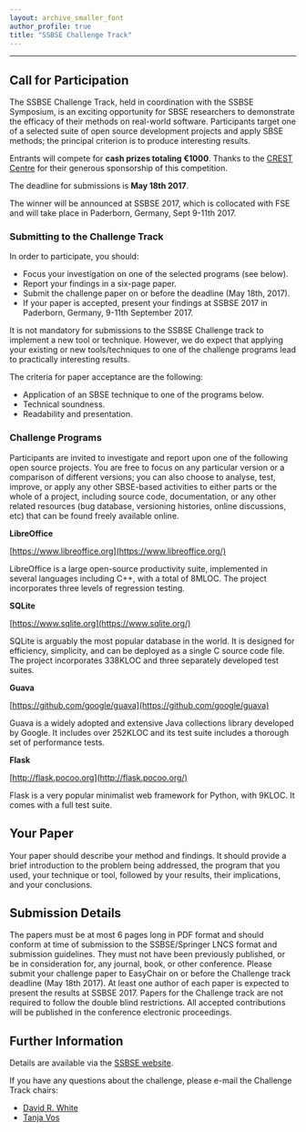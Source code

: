 ```yaml
---
layout: archive_smaller_font
author_profile: true
title: "SSBSE Challenge Track"
---
```


______


## Call for Participation

The SSBSE Challenge Track, held in coordination with the SSBSE Symposium, is an exciting opportunity for SBSE researchers to demonstrate the efficacy of their methods on real-world software. Participants target one of a selected suite of open source development projects and apply SBSE methods; the principal criterion is to produce interesting results.

Entrants will compete for <b>cash prizes totaling €1000</b>. Thanks to the [CREST Centre](http://crest.cs.ucl.ac.uk/) for their generous sponsorship of this competition.

The deadline for submissions is <b>May 18th 2017</b>.

The winner will be announced at SSBSE 2017, which is collocated with FSE and will take place in Paderborn, Germany, Sept 9-11th 2017.

### Submitting to the Challenge Track

In order to participate, you should:

- Focus your investigation on one of the selected programs (see below).
- Report your findings in a six-page paper.
- Submit the challenge paper on or before the deadline (May 18th, 2017).
- If your paper is accepted, present your findings at SSBSE 2017 in Paderborn, Germany, 9-11th September 2017.

It is not mandatory for submissions to the SSBSE Challenge track to implement a new tool or technique. However, we do expect that applying your existing or new tools/techniques to one of the challenge programs lead to practically interesting results.

The criteria for paper acceptance are the following:

- Application of an SBSE technique to one of the programs below.
- Technical soundness.
- Readability and presentation.

### Challenge Programs

Participants are invited to investigate and report upon one of the following open source projects. You are free to focus on any particular version or a comparison of different versions; you can also choose to analyse, test, improve, or apply any other SBSE-based activities to either parts or the whole of a project, including source code, documentation, or any other related resources (bug database, versioning histories, online discussions, etc) that can be found freely available online.

<b>LibreOffice</b>

[https://www.libreoffice.org](https://www.libreoffice.org/)

LibreOffice is a large open-source productivity suite, implemented in several languages including C++, with a total of 8MLOC. The project incorporates three levels of regression testing.

<b>SQLite</b>

[https://www.sqlite.org](https://www.sqlite.org/)

SQLite is arguably the most popular database in the world. It is designed for efficiency, simplicity, and can be deployed as a single C source code file. The project incorporates 338KLOC and three separately developed test suites.

<b>Guava</b>

[https://github.com/google/guava](https://github.com/google/guava)

Guava is a widely adopted and extensive Java collections library developed by Google. It includes over 252KLOC and its test suite includes a thorough set of performance tests.

<b>Flask</b>

[http://flask.pocoo.org](http://flask.pocoo.org/)

Flask is a very popular minimalist web framework for Python, with 9KLOC. It comes with a full test suite.

## Your Paper

Your paper should describe your method and findings. It should provide a brief introduction to the problem being addressed, the program that you used, your technique or tool, followed by your results, their implications, and your conclusions.

## Submission Details

The papers must be at most 6 pages long in PDF format and should conform at time of submission to the SSBSE/Springer LNCS format and submission guidelines. They must not have been previously published, or be in consideration for, any journal, book, or other conference. Please submit your challenge paper to EasyChair on or before the Challenge track deadline (May 18th 2017). At least one author of each paper is expected to present the results at SSBSE 2017. Papers for the Challenge track are not required to follow the double blind restrictions. All accepted contributions will be published in the conference electronic proceedings.

## Further Information

Details are available via the [SSBSE website](http://ssbse17.github.io/challenge).

If you have any questions about the challenge, please e-mail the Challenge Track chairs:

- [David R. White](mailto:david.r.white@ucl.ac.uk)
- [Tanja Vos](mailto:Tanja.Vos@ou.nl)
